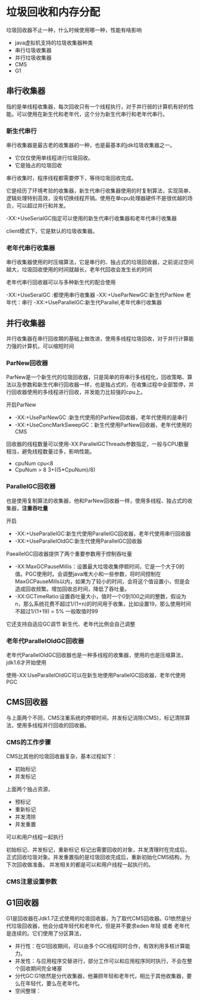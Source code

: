 # 垃圾回收和内存分配

垃圾回收器不止一种，什么时候使用哪一种，性能有啥影响

- java虚拟机支持的垃圾收集器种类
- 串行垃圾收集器
- 并行垃圾收集器
- CMS
- G1

## 串行收集器

指的是单线程收集器，每次回收只有一个线程执行，对于并行弱的计算机有好的性能。可以使用在新生代和老年代，这个分为新生代串行和老年代串行。

### 新生代串行

串行收集器是最古老的收集器的一种，也是最基本的jdk垃圾收集器之一。
- 它仅仅使用单线程进行垃圾回收。
- 它是独占的垃圾回收

串行收集时，程序线程都需要停下，等待垃圾回收完成。

它是经历了环境考验的收集器，新生代串行收集器使用的时复制算法，实现简单、逻辑处理特别高效，没有切换线程开销。使用在单cpu处理器硬件不是很优越的场合，可以超过并行和并发。

-XX:+UseSerialGC指定可以使用的新生代串行收集器和老年代串行收集器

client模式下，它是默认的垃圾收集器。

### 老年代串行收集器

串行收集器使用的时压缩算法，它是串行的、独占式的垃圾回收器，之前说过空间越大，垃圾回收使用的时间就越长，老年代回收会发生长的时间

老年代串行回收器可以与多种新生代的配合使用

-XX:+UseSeralGC :都使用串行收集器
-XX:+UseParNewGC:新生代ParNew 老年代：串行
-XX:+UseParallelGC:新生代Parallel,老年代串行收集器

## 并行收集器

并行收集器在串行回收期的基础上做改进，使用多线程垃圾回收，对于并行计算能力强的计算机，可以缩短时间

### ParNew回收器

ParNew是一个新生代的垃圾回收器，只是简单的将串行多线程化，回收策略、算法以及参数和新生代串行回收器一样，也是独占式的，在收集过程中全部暂停，并行回收器使用的多线程进行回收，并发能力比较强的cpu上。

开启ParNew
- -XX:+UseParNewGC :新生代使用的ParNew回收器，老年代使用的是串行
- -XX:+UseConcMarkSweepGC：新生代使用ParNew回收器，老年代使用的CMS

回收器的线程数量可以使用-XX:ParallelGCThreads参数指定，一般与CPU数量相当，避免线程数量过多，影响性能。
- cpuNum   cpu<8
- CpuNum > 8   3+((5*CpuNum)/8)

### ParallelGC回收器

也是使用复制算法的收集器，他和ParNew回收器一样，使用多线程、独占式的收集器，**注重吞吐量**

开启
- -XX:+UseParallelGC:新生代使用ParallelGC回收器，老年代使用串行回收器
- -XX:+UseParallelOldGC:新生代使用ParallelGC回收器

PaeallelGC回收器提供了两个重要参数用于控制吞吐量
- -XX:MaxGCPauseMillis：设置最大垃圾收集停顿时间，它是一个大于0的值。PGC使用时。会调整java堆大小和一些参数，将时间控制在MaxGCPauseMills以内，如果为了较小的时间，会将这个值设置小，但是会造成回收频繁。增加回收总时间，降低了吞吐量。
- -XX:GCTimeRatio:设置吞吐量大小，值时一个0到100之间的整数，假设为n，那么系统花费不超过1/(1+n)的时间用于收集，比如设置19，那么使用时间不超过1/(1+19) = 5%  一般取值时99

它还支持自适应GC调节  新生代、老年代比例会自己调整

### 老年代ParallelOldGC回收器

老年代ParallelOldGC回收器也是一种多线程的收集器，使用的也是压缩算法，jdk1.6才开始使用

使用-XX:UseParallelOldGC可以在新生地使用ParallelGC回收器，老年代使用PGC

## CMS回收器

与上面两个不同，CMS注重系统的停顿时间，并发标记消除(CMS)，标记清除算法，使用多线程并行回收的回收器。

### CMS的工作步骤

CMS比其他的垃圾回收器复杂，基本过程如下：
- 初始标记
- 并发标记

上面两个独占资源，


- 预标记
- 重新标记
- 并发清除
- 并发重置

可以和用户线程一起执行


初始标记、并发标记，重新标记 标记出需要回收的对象，并发清理时在完成后，正式回收垃圾对象。并发重置指的是垃圾回收完成后，重新初始化CMS结构，为下次回收做准备。
并发相关的都是可以和用户线程一起执行的。


### CMS注意设置参数


## G1回收器

G1是回收器在Jdk1.7正式使用的垃圾回收器，为了取代CMS回收器。G1依然是分代垃圾回收器，他会分成年轻代和老年代，但是并不要求eden  年轻  或者  老年代是连续的。它们使用了分区算法，

- 并行性：在G1回收期间，可以由多个GC线程同时合作，有效利用多核计算能力。
- 并发性：与应用程序交替进行，部分工作可以和应用程序同时执行，不会在整个回收期间完全堵塞
- 分代GC:G1依然是分代收集器，他兼顾年轻和老年代，相比于其他收集器，要么在年轻代，要么在老年代。
- 空间整理：


